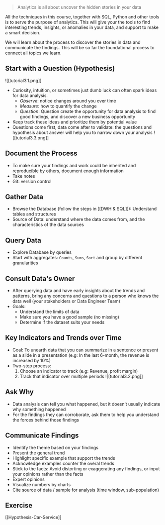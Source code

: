 > Analytics is all about uncover the hidden stories in your data

All the techniques in this course, together with SQL, Python and other tools is to serve the purpose of analytics. This will give your the tools to find interesting trends, insights, or anomalies in your data, and support to make a smart decision. 

We will learn about the process to discover the stories in data and communicate the findings. This will be so far the foundational process to connect all topics we learn.

## Start with a Question (Hypothesis)
![[tutorial3.1.png]]
- Curiosity, intuition, or sometimes just dumb luck can often spark ideas for data analysis. 
	- *Observe*: notice changes around you over time
	- *Measure*: how to quantify the change
	- *Question*: Question create the opportunity for data analysis to find good findings, and discover a new business opportunity
- Keep track these ideas and prioritize them by potential value
- Questions come first, data come after to validate: the questions and hypothesis about answer will help you to narrow down your analysis
	![[tutorial3.3.png]]
	
## Document the Process
- To make sure your findings and work could be inherited and reproducible by others, document enough information
- Take notes
- Git: version control 

## Gather Data 
- Browse the Database (follow the steps in [[DWH & SQL]]): Understand tables and structures
- Source of Data: understand where the data comes from, and the characteristics of the data sources 

## Query Data
- Explore Database by queries
- Start with aggregates: `Counts`, `Sums`, `Sort` and group by different granularities

## Consult Data's Owner
- After querying data and have early insights about the trends and patterns, bring any concerns and questions to a person who knows the data well (your stakeholders or Data Engineer Team)
- Goals:
	- Understand the limits of data
	- Make sure you have a good sample (no missing)
	- Determine if the dataset suits your needs

## Key Indicators and Trends over Time
- Goal: To unearth data that you can summarize in a sentence or present as a slide in a presentation (e.g: In the last 6-month, the revenue is increased by 10%)
- Two-step process:
	1. Choose an indicator to track (e.g: Revenue, profit margin)
	2. Track that indicator over multiple periods
	![[tutorial3.2.png]]

## Ask Why
- Data analysis can tell you what happened, but it doesn’t usually indicate why something happened 
- For the findings they can corroborate, ask them to help you understand the forces behind those findings

## Communicate Findings
- Identify the theme based on your findings
- Present the general trend
- Highlight specific example that support the trends
- Acknowledge examples counter the overal trends
- Stick to the facts: Avoid distorting or exaggerating any findings, or input your opinions rather than the facts
- Expert opinions
- Visualize numbers by charts
- Cite source of data / sample for analysis (time window, sub-population)

## Exercise
[[Hypothesis-Car-Service]]